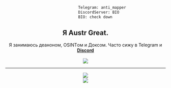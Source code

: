 ```python
                                                                           
                                Telegram: anti_mapper
                                DiscordServer: BIO
                                BIO: check down
```
<h2 align="center">
    Я Austr <strong>Great</strong>. 
</h2>
<p align="center">
   Я занимаюсь деаноном, OSINTом и Доксом. Часто сижу в Telegram и<strong> <a href="https://discord.com">Discord</a></strong>
<br>

<br>
<a href="https://discord.com/users/952950778589503568">
        <img src="https://lanyard-profile-readme.vercel.app/api/952950778589503568?idleMessage=Я великий и могучий. Мой телеграмм канал где ты научишься взломам - https://t.me/russian_deanon&borderRadius=25px" />
    </a>
</p>

    
</p>
<hr/>
<p align="center">
 

  <a href="https://github.com/GreatAustr/">
        <img src="https://github-readme-stats.vercel.app/api?username=GreatAustr&show_icons=true&theme=radical" />
  </a> 
<br>
<a href="https://github.com/GreatAustr/">
        <img src="https://github-readme-stats.vercel.app/api/top-langs/?username=GreatAustr&theme=radical&langs_count=8&layout=compact" />
  </a> 
</p>
